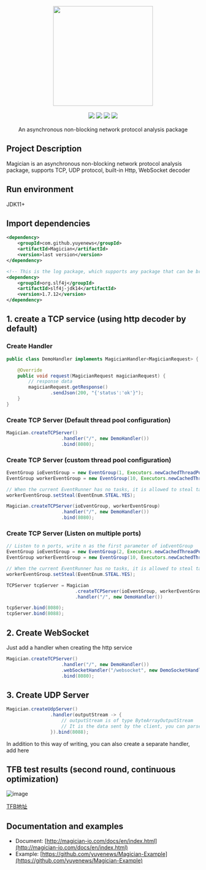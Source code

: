 <br/>

<div align=center>
<img width="260px;" src="http://magician-io.com/img/logo-white.png"/>
</div>

<br/>

<div align=center>

<img src="https://img.shields.io/badge/licenes-MIT-brightgreen.svg"/>
<img src="https://img.shields.io/badge/jdk-11+-brightgreen.svg"/>
<img src="https://img.shields.io/badge/maven-3.5.4+-brightgreen.svg"/>
<img src="https://img.shields.io/badge/release-master-brightgreen.svg"/>

</div>
<br/>

<div align=center>
An asynchronous non-blocking network protocol analysis package
</div>


## Project Description

Magician is an asynchronous non-blocking network protocol analysis package, supports TCP, UDP protocol, built-in Http, WebSocket decoder

## Run environment

JDK11+

## Import dependencies
```xml
<dependency>
    <groupId>com.github.yuyenews</groupId>
    <artifactId>Magician</artifactId>
    <version>last version</version>
</dependency>

<!-- This is the log package, which supports any package that can be bridged with slf4j -->
<dependency>
    <groupId>org.slf4j</groupId>
    <artifactId>slf4j-jdk14</artifactId>
    <version>1.7.12</version>
</dependency>
```

## 1. create a TCP service (using http decoder by default)
### Create Handler
```java
public class DemoHandler implements MagicianHandler<MagicianRequest> {

    @Override
    public void request(MagicianRequest magicianRequest) {
        // response data
        magicianRequest.getResponse()
                .sendJson(200, "{'status':'ok'}");
    }
}
```

### Create TCP Server (Default thread pool configuration)
```java
Magician.createTCPServer()
                    .handler("/", new DemoHandler())
                    .bind(8080);
```

### Create TCP Server (custom thread pool configuration)
```java
EventGroup ioEventGroup = new EventGroup(1, Executors.newCachedThreadPool());
EventGroup workerEventGroup = new EventGroup(10, Executors.newCachedThreadPool());

// When the current EventRunner has no tasks, it is allowed to steal tasks from other EventRunners
workerEventGroup.setSteal(EventEnum.STEAL.YES);

Magician.createTCPServer(ioEventGroup, workerEventGroup)
                    .handler("/", new DemoHandler())
                    .bind(8080);
```

### Create TCP Server (Listen on multiple ports)
```java
// Listen to n ports, write n as the first parameter of ioEventGroup
EventGroup ioEventGroup = new EventGroup(2, Executors.newCachedThreadPool());
EventGroup workerEventGroup = new EventGroup(10, Executors.newCachedThreadPool());

// When the current EventRunner has no tasks, it is allowed to steal tasks from other EventRunners
workerEventGroup.setSteal(EventEnum.STEAL.YES);

TCPServer tcpServer = Magician
                         .createTCPServer(ioEventGroup, workerEventGroup)
                         .handler("/", new DemoHandler())

tcpServer.bind(8080);
tcpServer.bind(8088);
```

## 2. Create WebSocket
Just add a handler when creating the http service
```java
Magician.createTCPServer()
                    .handler("/", new DemoHandler())
                    .webSocketHandler("/websocket", new DemoSocketHandler())
                    .bind(8080);
```

## 3. Create UDP Server
```java
Magician.createUdpServer()
                .handler(outputStream -> {
                    // outputStream is of type ByteArrayOutputStream
                    // It is the data sent by the client, you can parse it by yourself
                }).bind(8088);
```
In addition to this way of writing, you can also create a separate handler, add here

## TFB test results (second round, continuous optimization)
![image](https://user-images.githubusercontent.com/39583360/119000098-6175ce00-b9bd-11eb-9e1d-dcc82c0c135f.png)

[TFB地址](https://www.techempower.com/benchmarks/#section=test&runid=63f03f07-c45e-4772-806e-908fa02c448f&hw=ph&test=json&l=zijbpb-e7&a=2)
## Documentation and examples
- Document: [http://magician-io.com/docs/en/index.html](http://magician-io.com/docs/en/index.html)
- Example: [https://github.com/yuyenews/Magician-Example](https://github.com/yuyenews/Magician-Example)